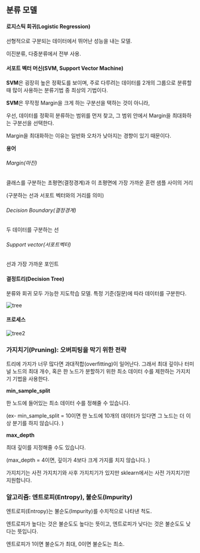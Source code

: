 ## 분류 모델



#### 로지스틱 회귀(Logistic Regression)

선형적으로 구분되는 데이터에서 뛰어난 성능을 내는 모델.

이진분류, 다중분류에서 전부 사용.



#### 서포트 벡터 머신(SVM, Support Vector Machine)

**SVM**은 굉장히 높은 정확도를 보이며, 주로 다루려는 데이터를 2개의 그룹으로 분류할 때 많이 사용하는 분류기법 중 최상의 기법이다.



**SVM**은 무작정 Margin을 크게 하는 구분선을 택하는 것이 아니라,

우선, 데이터를 정확히 분류하는 범위를 먼저 찾고, 그 범위 안에서 Margin을 최대화하는 구분선을 선택한다. 

Margin을 최대화하는 이유는 일반화 오차가 낮아지는 경향이 있기 때문이다.



**용어**

###### Margin(마진)

클래스를 구분하는 초평면(결정경계)과 이 초평면에 가장 가까운 훈련 샘플 사이의 거리

(구분하는 선과 서포트 벡터와의 거리를 의미)

###### Decision Boundary(결정경계)

두 데이터를 구분하는 선

###### Support vector(서포트벡터)

선과 가장 가까운 포인트



#### 결정트리(Decision Tree)
분류와 회귀 모두 가능한 지도학습 모델. 특정 기준(질문)에 따라 데이터를 구분한다.

![tree](https://user-images.githubusercontent.com/59241047/75026937-1da5c780-54e1-11ea-8c69-527c71a38699.PNG)


#### 프로세스
![tree2](https://user-images.githubusercontent.com/59241047/75026996-344c1e80-54e1-11ea-9bc6-ca7a7d30f382.PNG)



### 가지치기(Pruning): 오버피팅을 막기 위한 전략

트리에 가지가 너무 많다면 과대적합(overfitting)이 일어난다. 그래서  최대 깊이나 터미널 노드의 최대 개수, 혹은 한 노드가 분할하기 위한 최소 데이터 수를 제한하는 가지치기 기법을 사용한다.

**min_sample_split** 

한 노드에 들어있는 최소 데이터 수를 정해줄 수 있습니다.

(ex- min_sample_split = 10이면 한 노드에 10개의 데이터가 있다면 그 노드는 더 이상 분기를 하지 않습니다. )

**max_depth**

최대 깊이를 지정해줄 수도 있습니다. 

(max_depth = 4이면, 깊이가 4보다 크게 가지를 치지 않습니다. )



가지치기는 사전 가지치기와 사후 가지치기가 있지만 sklearn에서는 사전 가지치기만 지원합니다.



### 알고리즘: 엔트로피(Entropy), 불순도(Impurity)

엔트로피(Entropy)는 불순도(Impurity)를 수치적으로 나타낸 척도.

엔트로피가 높다는 것은 불순도도 높다는 뜻이고, 엔트로피가 낮다는 것은 불순도도 낮다는 뜻입니다. 

엔트로피가 1이면 불순도가 최대, 0이면 불순도는 최소.




